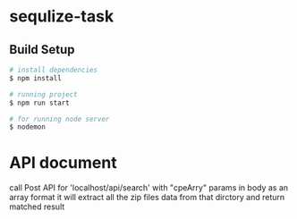 # sequlize-task


## Build Setup

```bash
# install dependencies
$ npm install

# running project 
$ npm run start

# for running node server 
$ nodemon


```
# API document
call Post API for 'localhost/api/search' with "cpeArry" params in body as an array format
it will extract all the zip files data from that dirctory and return matched result 



